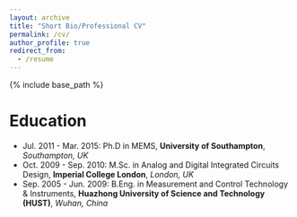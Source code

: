 ```yaml
---
layout: archive
title: "Short Bio/Professional CV"
permalink: /cv/
author_profile: true
redirect_from:
  - /resume
---
```


{% include base_path %}

Education
======
* Jul. 2011 - Mar. 2015: Ph.D in MEMS, <b>University of Southampton</b>, <i>Southampton, UK</i>
* Oct. 2009 - Sep. 2010: M.Sc. in Analog and Digital Integrated Circuits Design, <b>Imperial College London</b>, <i>London, UK</i>
* Sep. 2005 - Jun. 2009: B.Eng. in Measurement and Control Technology & Instruments, <b>Huazhong University of Science and Technology (HUST)</b>, <i>Wuhan, China</i>
